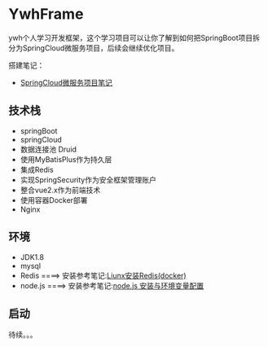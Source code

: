 
# YwhFrame

ywh个人学习开发框架，这个学习项目可以让你了解到如何把SpringBoot项目拆分为SpringCloud微服务项目，后续会继续优化项目。

搭建笔记：

- [SpringCloud微服务项目笔记](https://juejin.im/post/5d05c1cc6fb9a07ef1618154)

## 技术栈

- springBoot
- springCloud
- 数据连接池 Druid
- 使用MyBatisPlus作为持久层
- 集成Redis
- 实现SpringSecurity作为安全框架管理账户
- 整合vue2.x作为前端技术
- 使用容器Docker部署
- Nginx

## 环境

- JDK1.8
- mysql
- Redis  ====> 安装参考笔记:[Liunx安装Redis(docker)](https://juejin.im/post/5cad7187e51d456e651b644c#heading-9) 
- node.js ====> 安装参考笔记:[node.js 安装与环境变量配置](https://blog.csdn.net/qq_36956154/article/details/79468078)

## 启动

待续。。。



